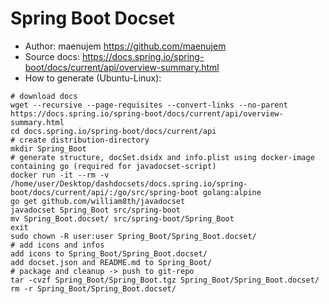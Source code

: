 Spring Boot Docset
=======================

* Author: maenujem https://github.com/maenujem
* Source docs: https://docs.spring.io/spring-boot/docs/current/api/overview-summary.html
* How to generate (Ubuntu-Linux):
```
# download docs
wget --recursive --page-requisites --convert-links --no-parent https://docs.spring.io/spring-boot/docs/current/api/overview-summary.html
cd docs.spring.io/spring-boot/docs/current/api
# create distribution-directory
mkdir Spring_Boot
# generate structure, docSet.dsidx and info.plist using docker-image containing go (required for javadocset-script)
docker run -it --rm -v /home/user/Desktop/dashdocsets/docs.spring.io/spring-boot/docs/current/api/:/go/src/spring-boot golang:alpine
go get github.com/william8th/javadocset
javadocset Spring_Boot src/spring-boot
mv Spring_Boot.docset/ src/spring-boot/Spring_Boot
exit
sudo chown -R user:user Spring_Boot/Spring_Boot.docset/
# add icons and infos
add icons to Spring_Boot/Spring_Boot.docset/
add docset.json and README.md to Spring_Boot/
# package and cleanup -> push to git-repo
tar -cvzf Spring_Boot/Spring_Boot.tgz Spring_Boot/Spring_Boot.docset/
rm -r Spring_Boot/Spring_Boot.docset/
```



